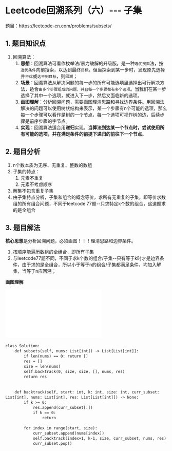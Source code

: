 <h1>Leetcode回溯系列（六）--- 子集</h1>

题目：<https://leetcode-cn.com/problems/subsets/>

<h2>1. 题目知识点</h2>

1. 回溯算法：
    1. **思想**：回溯算法可看作枚举法/暴力破解的升级版。是一种`选优搜索`法，按`选优条件`向前搜索，以达到最终`目标`。但当探索到某一步时，发现原先选择并`不优`或`达不到目标`，则`回溯`；
    2. **场景**：回溯算法从解决问题的每一步的所有可能选项里选择出可行解决方法，适合`由多个步骤组成的问题，并且每一个步骤都有多个选项`。当我们在某一步选择了其中一个选项，就进入下一步，然后又面临新的选项。
    3. **画图理解**：分析回溯问题，需要画图理清思路和寻找边界条件。用回溯法解决的问题可以使用树状结构来表示，某一个步骤有n个可能的选项，那么每一个步骤可以看作是树的一个节点，每一个选项可视作树的边，后续步骤是前序步骤的字节点。
    4. **实现**：回溯算法适合用**递归**实现。**当算法到达某一个节点时，尝试使用所有可能的选项，并在满足条件的前提下递归的前往下一个节点**。


<h2>2. 题目分析</h2>

1. n个数本质为无序、无重复、整数的数组
2. 子集的特点：
    1. 元素不重复
    2. 元素不考虑顺序
3. 解集不包含重复子集
4. 由子集特点分析，子集和组合的概念等价，求所有无重复的子集，即等价求数组的所有组合问题，不同于leetcode 77题--只求特定k个数的组合，这道题求的是全组合

<h2>3. 题目解法</h2>

**核心思想**是分析回溯问题，必须画图！！！理清思路和边界条件。

1. 按顺序能遍历数组的全组合，即所有子集
2. 与leetcode77题不同，不同于求k个数的组合/子集--只有等于k时才是边界条件，由于求的是全组合，所以小于等于n的组合/子集都满足条件，均加入解集，当等于n应回溯； 

**画图理解**

![-w10000](../media/lc0078-子集.pdf)

```
class Solution:
    def subsets(self, nums: List[int]) -> List[List[int]]:
        if len(nums) == 0: return []
        res = []
        size = len(nums)
        self.backtrack(0, size, size, [], nums, res)
        return res

    
    def backtrack(self, start: int, k: int, size: int, curr_subset: List[int], nums: List[int], res: List[List[int]]) -> None:
        if k >= 0:
            res.append(curr_subset[:])
            if k == 0:
                return
        
        for index in range(start, size):
            curr_subset.append(nums[index])
            self.backtrack(index+1, k-1, size, curr_subset, nums, res)
            curr_subset.pop()
```

